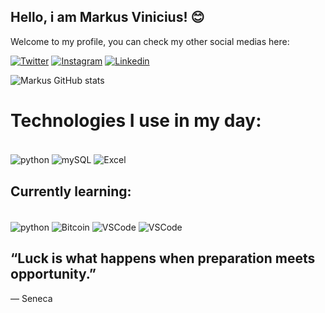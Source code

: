 ## Hello, i am Markus Vinicius! 😊
Welcome to my profile, you can check my other social medias here: 

[![Twitter](https://img.shields.io/badge/Twitter-1DA1F2?style=for-the-badge&logo=twitter&logoColor=white)](https://twitter.com/mviniortizz)
[![Instagram](https://img.shields.io/badge/Instagram-E4405F?style=for-the-badge&logo=instagram&logoColor=white)](https://www.instagram.com/mviniortiz/)
[![Linkedin](https://img.shields.io/badge/LinkedIn-0077B5?style=for-the-badge&logo=linkedin&logoColor=white)](https://www.linkedin.com/in/markus-vinicius-612412201/)

![Markus GitHub stats](https://github-readme-stats.vercel.app/api?username=mviniortiz&show_icons=true&theme=radical)

# Technologies I use in my day: 

<div style ="display:inline_block"><br/>
    <img align="center" alt="python" src="https://img.shields.io/badge/Python-14354C?style=for-the-badge&logo=python&logoColor=white" />
    <img align="center" alt="mySQL" src=https://img.shields.io/badge/MySQL-00000F?style=for-the-badge&logo=mysql&logoColor=white" />
    <img align="center" alt="Excel" src=https://img.shields.io/badge/Microsoft_Excel-217346?style=for-the-badge&logo=microsoft-excel&logoColor=white" />


## Currently learning: 

<div style ="display:inline_block"><br/>
    <img align="center" alt="python" src="https://img.shields.io/badge/Python-14354C?style=for-the-badge&logo=python&logoColor=white" />
    <img align="center" alt="Bitcoin" src=https://img.shields.io/badge/Bitcoin-000000?style=for-the-badge&logo=bitcoin&logoColor=white" />
    <img align="center" alt="VSCode" src=https://img.shields.io/badge/Visual_Studio_Code-0078D4?style=for-the-badge&logo=visual%20studio%20code&logoColor=white" />
    <img align="center" alt="VSCode" src=https://img.shields.io/badge/TensorFlow-FF6F00?style=for-the-badge&logo=tensorflow&logoColor=white" />



## “Luck is what happens when preparation meets opportunity.”
― Seneca

